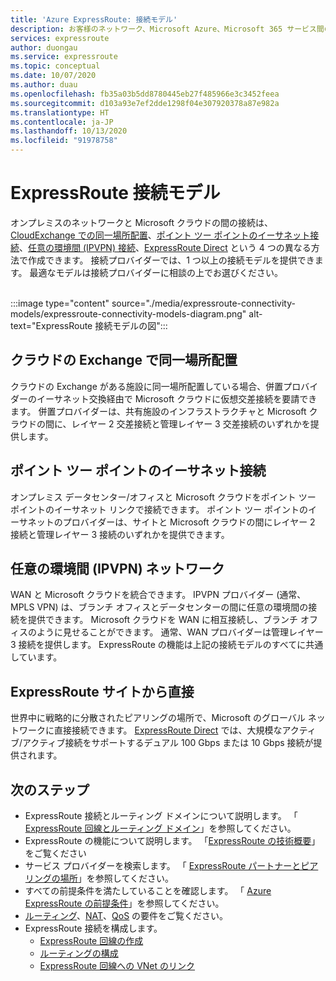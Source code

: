 ```yaml
---
title: 'Azure ExpressRoute: 接続モデル'
description: お客様のネットワーク、Microsoft Azure、Microsoft 365 サービス間の接続を確認します。 お客様は、MPLS プロバイダー、クラウドの Exchange、イーサネットを使用できます。
services: expressroute
author: duongau
ms.service: expressroute
ms.topic: conceptual
ms.date: 10/07/2020
ms.author: duau
ms.openlocfilehash: fb35a03b5dd8780445eb27f485966e3c3452feea
ms.sourcegitcommit: d103a93e7ef2dde1298f04e307920378a87e982a
ms.translationtype: HT
ms.contentlocale: ja-JP
ms.lasthandoff: 10/13/2020
ms.locfileid: "91978758"
---
```

# <a name="expressroute-connectivity-models"></a>ExpressRoute 接続モデル
オンプレミスのネットワークと Microsoft クラウドの間の接続は、[CloudExchange での同一場所配置](#CloudExchange)、[ポイント ツー ポイントのイーサネット接続](#Ethernet)、[任意の環境間 (IPVPN) 接続](#IPVPN)、[ExpressRoute Direct](#Direct) という 4 つの異なる方法で作成できます。 接続プロバイダーでは、1 つ以上の接続モデルを提供できます。 最適なモデルは接続プロバイダーに相談の上でお選びください。
<br><br>

:::image type="content" source="./media/expressroute-connectivity-models/expressroute-connectivity-models-diagram.png" alt-text="ExpressRoute 接続モデルの図":::

## <a name="co-located-at-a-cloud-exchange"></a><a name="CloudExchange"></a>クラウドの Exchange で同一場所配置
クラウドの Exchange がある施設に同一場所配置している場合、併置プロバイダーのイーサネット交換経由で Microsoft クラウドに仮想交差接続を要請できます。 併置プロバイダーは、共有施設のインフラストラクチャと Microsoft クラウドの間に、レイヤー 2 交差接続と管理レイヤー 3 交差接続のいずれかを提供します。

## <a name="point-to-point-ethernet-connections"></a><a name="Ethernet"></a>ポイント ツー ポイントのイーサネット接続
オンプレミス データセンター/オフィスと Microsoft クラウドをポイント ツー ポイントのイーサネット リンクで接続できます。 ポイント ツー ポイントのイーサネットのプロバイダーは、サイトと Microsoft クラウドの間にレイヤー 2 接続と管理レイヤー 3 接続のいずれかを提供できます。

## <a name="any-to-any-ipvpn-networks"></a><a name="IPVPN"></a>任意の環境間 (IPVPN) ネットワーク
WAN と Microsoft クラウドを統合できます。 IPVPN プロバイダー (通常、MPLS VPN) は、ブランチ オフィスとデータセンターの間に任意の環境間の接続を提供できます。 Microsoft クラウドを WAN に相互接続し、ブランチ オフィスのように見せることができます。 通常、WAN プロバイダーは管理レイヤー 3 接続を提供します。 ExpressRoute の機能は上記の接続モデルのすべてに共通しています。

## <a name="direct-from-expressroute-sites"></a><a name="Direct"></a>ExpressRoute サイトから直接
世界中に戦略的に分散されたピアリングの場所で、Microsoft のグローバル ネットワークに直接接続できます。 [ExpressRoute Direct](expressroute-erdirect-about.md) では、大規模なアクティブ/アクティブ接続をサポートするデュアル 100 Gbps または 10 Gbps 接続が提供されます。

## <a name="next-steps"></a>次のステップ
* ExpressRoute 接続とルーティング ドメインについて説明します。 「 [ExpressRoute 回線とルーティング ドメイン](expressroute-circuit-peerings.md)」を参照してください。
* ExpressRoute の機能について説明します。 「[ExpressRoute の技術概要](expressroute-introduction.md)」をご覧ください
* サービス プロバイダーを検索します。 「 [ExpressRoute パートナーとピアリングの場所](expressroute-locations.md)」を参照してください。
* すべての前提条件を満たしていることを確認します。 「 [Azure ExpressRoute の前提条件](expressroute-prerequisites.md)」を参照してください。
* [ルーティング](expressroute-routing.md)、[NAT](expressroute-nat.md)、[QoS](expressroute-qos.md) の要件をご覧ください。
* ExpressRoute 接続を構成します。
  * [ExpressRoute 回線の作成](expressroute-howto-circuit-portal-resource-manager.md)
  * [ルーティングの構成](expressroute-howto-routing-portal-resource-manager.md)
  * [ExpressRoute 回線への VNet のリンク](expressroute-howto-linkvnet-portal-resource-manager.md)